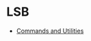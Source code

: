 # LSB

- [Commands and Utilities](http://refspecs.linuxfoundation.org/LSB_5.0.0/LSB-Core-generic/LSB-Core-generic/command.html)

